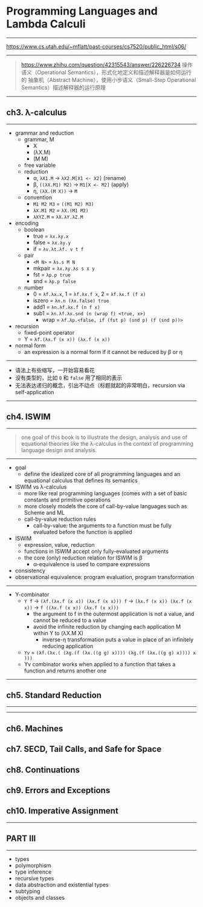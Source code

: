 # Programming Languages and Lambda Calculi

---

https://www.cs.utah.edu/~mflatt/past-courses/cs7520/public_html/s06/

---

> https://www.zhihu.com/question/42315543/answer/226226734
> 操作语义（Operational Semantics），形式化地定义和描述解释器是如何运行的
> 抽象机（Abstract Machine），使用小步语义（Small-Step Operational Semantics）描述解释器的运行原理

---

## ch3. λ-calculus

---

- grammar and reduction
    - grammar, M
        - X
        - (λX.M)
        - (M M)
    - free variable
    - reduction
        - α, `λX1.M` -> `λX2.M[X1 <- X2]` (rename)
        - β, `((λX.M1) M2)` -> `M1[X <- M2]` (apply)
        - η, `(λX.(M X))` -> `M`
    - convention
        - `M1 M2 M3` = `((M1 M2) M3)`
        - `λX.M1 M2` = `λX.(M1 M2)`
        - `λXYZ.M` = `λX.λY.λZ.M`
- encoding
    - boolean
        - true = `λx.λy.x`
        - false = `λx.λy.y`
        - if = `λv.λt.λf. v t f`
    - pair
        - `<M N>` = `λs.s M N`
        - mkpair = `λx.λy.λs s x y`
        - fst = `λp.p true`
        - snd = `λp.p false`
    - number
        - 0 = `λf.λx.x`, 1 = `λf.λx.f x`, 2 = `λf.λx.f (f x)`
        - iszero = `λn.n (λx.false) true`
        - add1 = `λn.λf.λx.f (n f x)`
        - sub1 = `λn.λf.λx.snd (n (wrap f) <true, x>)`
            - wrap = `λf.λp.<false, if (fst p) (snd p) (f (snd p))>`
- recursion
    - fixed-point operator
    - Y = `λf.(λx.f (x x)) (λx.f (x x))`
- normal form
    - an expression is a normal form if it cannot be reduced by β or η

---

- 语法上有些缩写，一开始容易看花
- 没有类型的，比如 `0` 和 `false` 用了相同的表示
- 无法表达递归的概念，引出不动点（标题就起的非常明白，recursion via self-application

---

## ch4. ISWIM

---

> one goal of this book is to illustrate the design, analysis and use of
> equational theories like the λ-calculus in the context of programming
> language design and analysis.

---

- goal
    - define the idealized core of all programming languages and an equational calculus that defines its semantics
- ISWIM vs λ-calculus
    - more like real programming languages (comes with a set of basic constants and primitive operations
    - more closely models the core of call-by-value languages such as Scheme and ML
    - call-by-value reduction rules
        - call-by-value: the arguments to a function must be fully evaluated before the function is applied
- ISWIM
    - expression, value, reduction
    - functions in ISWIM accept only fully-evaluated arguments
    - the core (only) reduction relation for ISWIM is β
        - α-equivalence is used to compare expressions
- consistency
- observational equivalence: program evaluation, program transformation

---

- Y-combinator
    - `Y f` -> `(λf.(λx.f (x x)) (λx.f (x x))) f` -> `(λx.f (x x)) (λx.f (x x))` -> `f ((λx.f (x x)) (λx.f (x x)))`
        - the argument to f in the outermost application is not a value, and cannot be reduced to a value
        - avoid the infinite reduction by changing each application M within Y to (λX.M X)
            - inverse-η transformation puts a value in place of an infinitely reducing application
    - `Yv` = `(λf.(λx.( (λg.(f (λx.((g g) x)))) (λg.(f (λx.((g g) x)))) x )))`
    - Yv combinator works when applied to a function that takes a function and returns another one

---

## ch5. Standard Reduction

---



---

## ch6. Machines

## ch7. SECD, Tail Calls, and Safe for Space

## ch8. Continuations

## ch9. Errors and Exceptions

## ch10. Imperative Assignment

---

## PART III

---

- types
- polymorphism
- type inference
- recursive types
- data abstraction and existential types
- subtyping
- objects and classes

